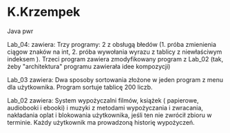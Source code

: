 # K.Krzempek
Java pwr

Lab_04: zawiera: Trzy programy: 2 z obsługą błedów (1. próba zmienienia ciągow znaków na int, 2. próba wywołania wyrazu z tablicy z niewłaściwym indeksem ). Trzeci program zawiera zmodyfikowany program z Lab_02 (tak, żeby "architektura" programu zawierała idee kompozycji)

Lab_03 zawiera: Dwa sposoby sortowania złożone w jeden program z menu dla użytkownika. Program sortuje tablicę 200 liczb.

Lab_02 zawiera: System wypożyczalni filmów, książek ( papierowe, audiobooki i ebooki) i muzyki z metodami wypożyczania i zwracania, nakładania oplat i blokowania użytkownika, jeśli ten nie zwrócił zbioru w terminie. Każdy użytkownik ma prowadzoną historię wypożyczeń.

